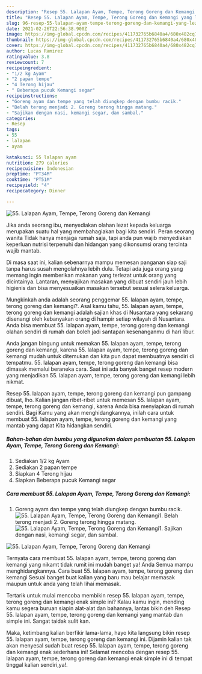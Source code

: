 ```yaml
---
description: "Resep 55. Lalapan Ayam, Tempe, Terong Goreng dan Kemangi yang lezat dan Mudah Dibuat"
title: "Resep 55. Lalapan Ayam, Tempe, Terong Goreng dan Kemangi yang lezat dan Mudah Dibuat"
slug: 96-resep-55-lalapan-ayam-tempe-terong-goreng-dan-kemangi-yang-lezat-dan-mudah-dibuat
date: 2021-02-26T22:56:38.900Z
image: https://img-global.cpcdn.com/recipes/411732765b6840a4/680x482cq70/55-lalapan-ayam-tempe-terong-goreng-dan-kemangi-foto-resep-utama.jpg
thumbnail: https://img-global.cpcdn.com/recipes/411732765b6840a4/680x482cq70/55-lalapan-ayam-tempe-terong-goreng-dan-kemangi-foto-resep-utama.jpg
cover: https://img-global.cpcdn.com/recipes/411732765b6840a4/680x482cq70/55-lalapan-ayam-tempe-terong-goreng-dan-kemangi-foto-resep-utama.jpg
author: Lucas Ramirez
ratingvalue: 3.8
reviewcount: 7
recipeingredient:
- "1/2 kg Ayam"
- "2 papan tempe"
- "4 Terong hijau"
- " Beberapa pucuk Kemangi segar"
recipeinstructions:
- "Goreng ayam dan tempe yang telah diungkep dengan bumbu racik."
- "Belah terong menjadi 2. Goreng terong hingga matang."
- "Sajikan dengan nasi, kemangi segar, dan sambal."
categories:
- Resep
tags:
- 55
- lalapan
- ayam

katakunci: 55 lalapan ayam 
nutrition: 279 calories
recipecuisine: Indonesian
preptime: "PT34M"
cooktime: "PT51M"
recipeyield: "4"
recipecategory: Dinner

---
```



![55. Lalapan Ayam, Tempe, Terong Goreng dan Kemangi](https://img-global.cpcdn.com/recipes/411732765b6840a4/680x482cq70/55-lalapan-ayam-tempe-terong-goreng-dan-kemangi-foto-resep-utama.jpg)

Jika anda seorang ibu, menyediakan olahan lezat kepada keluarga merupakan suatu hal yang membahagiakan bagi kita sendiri. Peran seorang  wanita Tidak hanya menjaga rumah saja, tapi anda pun wajib menyediakan keperluan nutrisi terpenuhi dan hidangan yang dikonsumsi orang tercinta wajib mantab.

Di masa  saat ini, kalian sebenarnya mampu memesan panganan siap saji tanpa harus susah mengolahnya lebih dulu. Tetapi ada juga orang yang memang ingin memberikan makanan yang terlezat untuk orang yang dicintainya. Lantaran, menyajikan masakan yang dibuat sendiri jauh lebih higienis dan bisa menyesuaikan masakan tersebut sesuai selera keluarga. 



Mungkinkah anda adalah seorang penggemar 55. lalapan ayam, tempe, terong goreng dan kemangi?. Asal kamu tahu, 55. lalapan ayam, tempe, terong goreng dan kemangi adalah sajian khas di Nusantara yang sekarang disenangi oleh kebanyakan orang di hampir setiap wilayah di Nusantara. Anda bisa membuat 55. lalapan ayam, tempe, terong goreng dan kemangi olahan sendiri di rumah dan boleh jadi santapan kesenanganmu di hari libur.

Anda jangan bingung untuk memakan 55. lalapan ayam, tempe, terong goreng dan kemangi, karena 55. lalapan ayam, tempe, terong goreng dan kemangi mudah untuk ditemukan dan kita pun dapat membuatnya sendiri di tempatmu. 55. lalapan ayam, tempe, terong goreng dan kemangi bisa dimasak memalui beraneka cara. Saat ini ada banyak banget resep modern yang menjadikan 55. lalapan ayam, tempe, terong goreng dan kemangi lebih nikmat.

Resep 55. lalapan ayam, tempe, terong goreng dan kemangi pun gampang dibuat, lho. Kalian jangan ribet-ribet untuk memesan 55. lalapan ayam, tempe, terong goreng dan kemangi, karena Anda bisa menyiapkan di rumah sendiri. Bagi Kamu yang akan menghidangkannya, inilah cara untuk membuat 55. lalapan ayam, tempe, terong goreng dan kemangi yang mantab yang dapat Kita hidangkan sendiri.

<!--inarticleads1-->

##### Bahan-bahan dan bumbu yang digunakan dalam pembuatan 55. Lalapan Ayam, Tempe, Terong Goreng dan Kemangi:

1. Sediakan 1/2 kg Ayam
1. Sediakan 2 papan tempe
1. Siapkan 4 Terong hijau
1. Siapkan  Beberapa pucuk Kemangi segar




<!--inarticleads2-->

##### Cara membuat 55. Lalapan Ayam, Tempe, Terong Goreng dan Kemangi:

1. Goreng ayam dan tempe yang telah diungkep dengan bumbu racik.
<img src="https://img-global.cpcdn.com/steps/b60d78549d2be4ef/160x128cq70/55-lalapan-ayam-tempe-terong-goreng-dan-kemangi-langkah-memasak-1-foto.jpg" alt="55. Lalapan Ayam, Tempe, Terong Goreng dan Kemangi">1. Belah terong menjadi 2. Goreng terong hingga matang.
<img src="https://img-global.cpcdn.com/steps/e469b4db73f81252/160x128cq70/55-lalapan-ayam-tempe-terong-goreng-dan-kemangi-langkah-memasak-2-foto.jpg" alt="55. Lalapan Ayam, Tempe, Terong Goreng dan Kemangi">1. Sajikan dengan nasi, kemangi segar, dan sambal.
<img src="https://img-global.cpcdn.com/steps/271e1399e32743bd/160x128cq70/55-lalapan-ayam-tempe-terong-goreng-dan-kemangi-langkah-memasak-3-foto.jpg" alt="55. Lalapan Ayam, Tempe, Terong Goreng dan Kemangi">



Ternyata cara membuat 55. lalapan ayam, tempe, terong goreng dan kemangi yang nikamt tidak rumit ini mudah banget ya! Anda Semua mampu menghidangkannya. Cara buat 55. lalapan ayam, tempe, terong goreng dan kemangi Sesuai banget buat kalian yang baru mau belajar memasak maupun untuk anda yang telah lihai memasak.

Tertarik untuk mulai mencoba membikin resep 55. lalapan ayam, tempe, terong goreng dan kemangi enak simple ini? Kalau kamu ingin, mending kamu segera buruan siapin alat-alat dan bahannya, lantas bikin deh Resep 55. lalapan ayam, tempe, terong goreng dan kemangi yang mantab dan simple ini. Sangat taidak sulit kan. 

Maka, ketimbang kalian berfikir lama-lama, hayo kita langsung bikin resep 55. lalapan ayam, tempe, terong goreng dan kemangi ini. Dijamin kalian tak akan menyesal sudah buat resep 55. lalapan ayam, tempe, terong goreng dan kemangi enak sederhana ini! Selamat mencoba dengan resep 55. lalapan ayam, tempe, terong goreng dan kemangi enak simple ini di tempat tinggal kalian sendiri,ya!.

